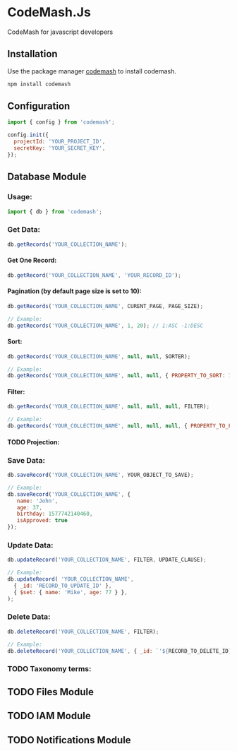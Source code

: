 # CodeMash.Js
CodeMash for javascript developers

## Installation

Use the package manager [codemash](https://codemash.io/) to install codemash.

```bash
npm install codemash
```
## Configuration
```js
import { config } from 'codemash';

config.init({
  projectId: 'YOUR_PROJECT_ID',
  secretKey: 'YOUR_SECRET_KEY',
});
```

## Database Module

### Usage:
```js
import { db } from 'codemash';
```

### Get Data:
```js
db.getRecords('YOUR_COLLECTION_NAME');
```

#### Get One Record:
```js
db.getRecord('YOUR_COLLECTION_NAME', 'YOUR_RECORD_ID');
```

#### Pagination (by default page size is set to 10):
```js
db.getRecords('YOUR_COLLECTION_NAME', CURENT_PAGE, PAGE_SIZE);

// Example:
db.getRecords('YOUR_COLLECTION_NAME', 1, 20); // 1:ASC -1:DESC
```

#### Sort:
```js
db.getRecords('YOUR_COLLECTION_NAME', null, null, SORTER);

// Example:
db.getRecords('YOUR_COLLECTION_NAME', null, null, { PROPERTY_TO_SORT: 1 }); // 1:ASC -1:DESC
```

#### Filter:
```js
db.getRecords('YOUR_COLLECTION_NAME', null, null, null, FILTER);

// Example:
db.getRecords('YOUR_COLLECTION_NAME', null, null, null, { PROPERTY_TO_FILTER: { $eq: `'${FILTER_VALUE}'` } });
```

#### TODO Projection:

### Save Data:
```js
db.saveRecord('YOUR_COLLECTION_NAME', YOUR_OBJECT_TO_SAVE);

// Example:
db.saveRecord('YOUR_COLLECTION_NAME', {
   name: 'John',
   age: 37,
   birthday: 1577742140460,
   isApproved: true
});
```

### Update Data:
```js
db.updateRecord('YOUR_COLLECTION_NAME', FILTER, UPDATE_CLAUSE);

// Example:
db.updateRecord( 'YOUR_COLLECTION_NAME',
  { _id: 'RECORD_TO_UPDATE_ID' },
  { $set: { name: 'Mike', age: 77 } },
);
```

### Delete Data:
```js
db.deleteRecord('YOUR_COLLECTION_NAME', FILTER);

// Example:
db.deleteRecord('YOUR_COLLECTION_NAME', { _id: `'${RECORD_TO_DELETE_ID}'` });
```
### TODO Taxonomy terms:

## TODO Files Module
## TODO IAM Module
## TODO Notifications Module
